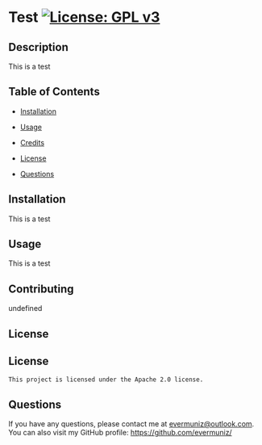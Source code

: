 # Test [![License: GPL v3](https://img.shields.io/badge/License-GPLv3-blue.svg)](https://www.gnu.org/licenses/gpl-3.0)

  ## Description

  This is a test

  ## Table of Contents

  - [Installation](#installation)
  - [Usage](#usage)
  - [Credits](#credits)
  
 - [License](#license)

  - [Questions](#questions)

  ## Installation

  This is a test

  ## Usage

  This is a test

  ## Contributing

  undefined

  ## License

  ## License
    This project is licensed under the Apache 2.0 license. 


  ## Questions

  If you have any questions, please contact me at evermuniz@outlook.com.
  You can also visit my GitHub profile: https://github.com/evermuniz/
  